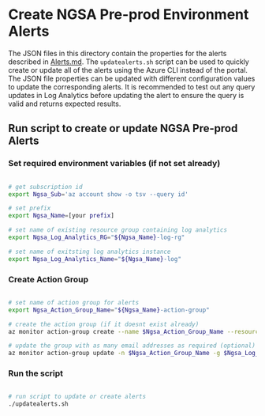 # Create NGSA Pre-prod Environment Alerts

The JSON files in this directory contain the properties for the alerts described in [Alerts.md](../Alerts.md).  The `updatealerts.sh` script can be used to quickly create or update all of the alerts using the Azure CLI instead of the portal. The JSON file properties can be updated with different configuration values to update the corresponding alerts.  It is recommended to test out any query updates in Log Analytics before updating the alert to ensure the query is valid and returns expected results.

## Run script to create or update NGSA Pre-prod Alerts

### Set required environment variables (if not set already)

```bash

# get subscription id
export Ngsa_Sub='az account show -o tsv --query id'

# set prefix
export Ngsa_Name=[your prefix]

# set name of existing resource group containing log analytics
export Ngsa_Log_Analytics_RG="${Ngsa_Name}-log-rg"

# set name of exitsting log analytics instance
export Ngsa_Log_Analytics_Name="${Ngsa_Name}-log"

```

### Create Action Group

```bash

# set name of action group for alerts
export Ngsa_Action_Group_Name="${Ngsa_Name}-action-group"

# create the action group (if it doesnt exist already)
az monitor action-group create --name $Ngsa_Action_Group_Name --resource-group $Ngsa_Log_Analytics_RG --action email {Name} {email address}

# update the group with as many email addresses as required (optional)
az monitor action-group update -n $Ngsa_Action_Group_Name -g $Ngsa_Log_Analytics_RG --add-action email {Name} {email address}

```

### Run the script

```bash

# run script to update or create alerts
./updatealerts.sh


```
